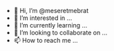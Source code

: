 - 👋 Hi, I’m @meseretmebrat
- 👀 I’m interested in ...
- 🌱 I’m currently learning ...
- 💞️ I’m looking to collaborate on ...
- 📫 How to reach me ...

<!---
meseretmebrat/meseretmebrat is a ✨ special ✨ repository because its `README.md` (this file) appears on your GitHub profile.
You can click the Preview link to take a look at your changes.
--->
